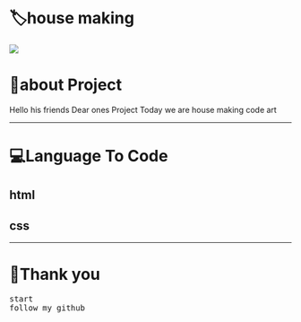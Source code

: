 <!-- Title -->
<h1>🏷house making</h1>

<img src="https://firebasestorage.googleapis.com/v0/b/github-209c5.appspot.com/o/png_20220825_105458_%D9%A0%D9%A0%D9%A0%D9%A0.png?alt=media&token=9fd026d0-882c-402c-9e1a-1bc5acedd099">


<h1>👤about Project </h1>
<p>Hello his friends Dear ones Project Today we are house making code art</p>
<hr>
<!-- view -->
<h1>💻Language To Code</h1>
<h2>html</h2>
<h2>css</h2>
<hr>
<h1>💖Thank you</h1>
<pre>
start
follow my github
</pre>
